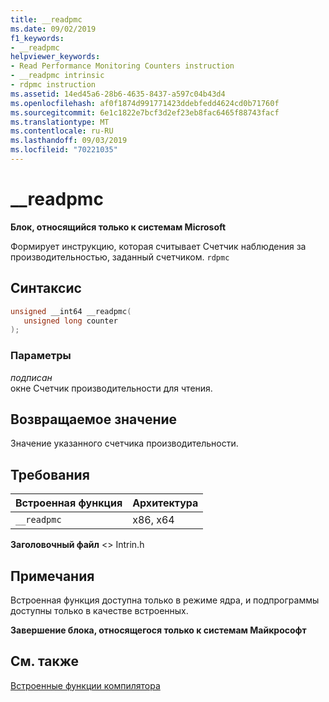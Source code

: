 ```yaml
---
title: __readpmc
ms.date: 09/02/2019
f1_keywords:
- __readpmc
helpviewer_keywords:
- Read Performance Monitoring Counters instruction
- __readpmc intrinsic
- rdpmc instruction
ms.assetid: 14ed45a6-28b6-4635-8437-a597c04b43d4
ms.openlocfilehash: af0f1874d991771423ddebfedd4624cd0b71760f
ms.sourcegitcommit: 6e1c1822e7bcf3d2ef23eb8fac6465f88743facf
ms.translationtype: MT
ms.contentlocale: ru-RU
ms.lasthandoff: 09/03/2019
ms.locfileid: "70221035"
---
```

# <a name="__readpmc"></a>__readpmc

**Блок, относящийся только к системам Microsoft**

Формирует инструкцию, которая считывает Счетчик наблюдения за производительностью, заданный счетчиком. `rdpmc`

## <a name="syntax"></a>Синтаксис

```C
unsigned __int64 __readpmc(
   unsigned long counter
);
```

### <a name="parameters"></a>Параметры

*подписан*\
окне Счетчик производительности для чтения.

## <a name="return-value"></a>Возвращаемое значение

Значение указанного счетчика производительности.

## <a name="requirements"></a>Требования

|Встроенная функция|Архитектура|
|---------------|------------------|
|`__readpmc`|x86, x64|

**Заголовочный файл** \<> Intrin.h

## <a name="remarks"></a>Примечания

Встроенная функция доступна только в режиме ядра, и подпрограммы доступны только в качестве встроенных.

**Завершение блока, относящегося только к системам Майкрософт**

## <a name="see-also"></a>См. также

[Встроенные функции компилятора](../intrinsics/compiler-intrinsics.md)
